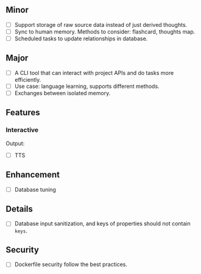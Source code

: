 ## Minor
- [ ] Support storage of raw source data instead of just derived thoughts.
- [ ] Sync to human memory. Methods to consider: flashcard, thoughts map.
- [ ] Scheduled tasks to update relationships in database.

## Major
- [ ] A CLI tool that can interact with project APIs and do tasks more efficiently.
- [ ] Use case: language learning, supports different methods.
- [ ] Exchanges between isolated memory.

## Features
### Interactive
Output:
 - [ ] TTS

## Enhancement
- [ ] Database tuning

## Details
- [ ] Database input sanitization, and keys of properties should not contain `keys`.

## Security
- [ ] Dockerfile security follow the best practices.
